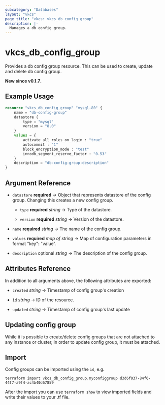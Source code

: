 ```yaml
---
subcategory: "Databases"
layout: "vkcs"
page_title: "vkcs: vkcs_db_config_group"
description: |-
  Manages a db config group.
---
```


# vkcs_db_config_group

Provides a db config group resource. This can be used to create, update and delete db config group.

**New since v0.1.7**.

## Example Usage

```terraform
resource "vkcs_db_config_group" "mysql-80" {
    name = "db-config-group"
    datastore {
        type = "mysql"
        version = "8.0"
    }
    values = {
        activate_all_roles_on_login : "true"
        autocommit : "1"
        block_encryption_mode : "test"
        innodb_segment_reserve_factor : "0.53"
    }
    description = "db-config-group-description"
}
```
## Argument Reference
- `datastore` **required** &rarr;  Object that represents datastore of the config group. Changing this creates a new config group.
  - `type` **required** *string* &rarr;  Type of the datastore.

  - `version` **required** *string* &rarr;  Version of the datastore.

- `name` **required** *string* &rarr;  The name of the config group.

- `values` **required** *map of* *string* &rarr;  Map of configuration parameters in format "key": "value".

- `description` optional *string* &rarr;  The description of the config group.


## Attributes Reference
In addition to all arguments above, the following attributes are exported:
- `created` *string* &rarr;  Timestamp of config group's creation

- `id` *string* &rarr;  ID of the resource.

- `updated` *string* &rarr;  Timestamp of config group's last update



## Updating config group

While it is possible to create/delete config groups that are not attached to any instance or cluster, in order to update config group, it must be attached.

## Import

Config groups can be imported using the `id`, e.g.

```shell
terraform import vkcs_db_config_group.myconfiggroup d3d6f037-84f6-44f7-a9f4-ac4b40d67859
```

After the import you can use ```terraform show``` to view imported fields and write their values to your .tf file.
